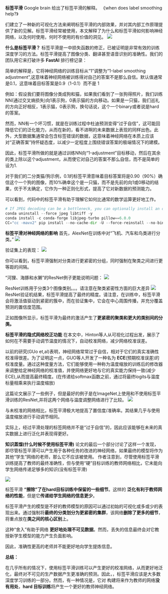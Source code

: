 **标签平滑**
Google brain 给出了标签平滑的解释。
《when does label smoothing help?》

们建立了一种新的可视化方法来阐明标签平滑的内部效果，并对其内部工作原理提供了新的见解。标签平滑经常被使用，本文解释了为什么和标签平滑如何影响神经网络，以及何时使用，何时不使用的有价值的洞见。
![](picture/2019-12-30-13-19-13.png)

**什么是标签平滑？**
标签平滑是一中损失函数的修正，已被证明是非常有效的训练深度学习的方法。标签平滑提高了图像分类、翻译甚至语音识别的准确性。我们的团队用它来打破许多 **FastAI** 排行榜记录：

简单的解释是，它将神经网络的训练目标从“1”调整为“1-label smoothing adjustment”,这意味着神经网络被训练得对自己的答案不是那么自信。默认值通常是0.1，这意味着目标答案是0.9（1-0.1）而不是 1

例如：假设我们要将图像分类成狗和猫，如果我们看到了一张狗得照片，我们训练NN(通过交叉熵损失)向1表示狗，0表示猫的方向移动。如果是一只猫，我们巡礼的方向正好相反，1表示猫，0表示狗，换句话说，这个一个binary或者说是hard的答案。

然而，NN有一个坏习惯，就是在训练过程中杜迪预测变得“过于自信”，这可能回降低它们的泛化能力，从而在新的，看不进啊的未来数据上表现的同样出色。此外，大型数据集通常会包含标签错误的数据，这意味着神经网络在本质上应该对“正确答案”持怀疑态度，以减少一定程度上围绕错误答案的极端情况下的建模。

因此，标签平滑所做的就是通过训练NN向“1-adjustment”目标移动，然后在其余的类上除以这个adjustment，从而使它对自己的答案不那么自信，而不是简单的设为1.

对于我们的二分类猫/狗示例，0.1的标签平滑意味着目标答案将是0.90（90%）确信这个一个狗的图像，而10%确幸这个是一只猫，而不是先前的向1或0移动的结果，优于不太确定，它作为一种正则化形式，提高了它对新数据的预测能力。

可以看到，代码中的标签平滑有助于理解它如何比通常的数学运算更好地工作。

```python 
# If JPEG decoding can be a bottleneck, you can optionally install an optimized JPEG decoder as follows.
conda uninstall --force jpeg libtiff -y
conda install -c conda-forge libjpeg-turbo pillow==6.0.0
CC="cc -mavx2" pip install --no-cache-dir -U --force-reinstall --no-binary :all: --compile pillow-simd

```

**标签平滑对神经网络的影响**
首先，AlexNet在训练中对“飞机、汽车和鸟类进行分类。”
![](picture/2019-12-30-15-55-00.png)

验证集上的表现：
![](picture/2019-12-30-15-55-22.png)

你可以看到，标签平滑强制对分类进行更紧密的分组，同时强制在聚类之间进行更等距的间隔。

“河狸、海豚和水獭”的ResNet例子更能说明问题：
![](picture/2019-12-30-15-57-06.png)

ResNet训练用于分类3个图像类别。。。请注意在聚类紧密性方面的巨大差异
![](picture/2019-12-30-15-58-01.png)
ResNet验证机结果，标签平滑提高了最终的精度。请注意，在训练中，标签平滑会将激活值驱动到紧密的簇中，而在验证集中，它会在中心周围传播，并充分覆盖预测的置信度范围。

正如图像所显示，标签平滑为最终的激活产生了**更紧密的聚类和更大的类别间的分类。**

**标签平滑的隐式网络校正功能**
在本文中，Hinton等人从可视化过程出发，展示了如何在不需要手动调节温度的情况下，自动校准网络，减少网络校准误差。

以前的研究(GUo et,al)表明，神经网络常常过于自信，相对于它们的真实准确性校准得很差。为了证明这一点，GUO等人开发了一种名为 **ECE**(预期校准误差)的校准度量。通过这种度量方法，它们能够使用一种称为温度缩放的训练后的修改器来调整给定神经网络的校准值，并使网络更好地与它的真实能力保持一致(减少ECE),从而提高最终精度。(在传递给softmax函数之前，通过将最终logits与温度标量相乘来执行温度缩放)

这篇论文展示了一些例子，但是最好的例子是在ImageNet上使用和不使用标签平滑训练的ResNet,并将这两个网络与温度调整网络进行了比较。
![](picture/2019-12-30-19-38-44.png)

与未校准的网络相比，标签平滑极大地提高了置信度/准确率。其结果几乎与使用温度缩放进行手动调节相同。

实际上，经过平滑处理的标签网络并不是“过于自信”的，因此应该能够在未来的真实数据上进行泛化并表现得更好。

**知识蒸馏(什么时候不使用标签平滑)**
论文的最后一个部分讨论了这样一个发现，即尽管标签平滑可以产生用于各种任务的改进的神经网络，如果最终的模型将作为其他“学生”网络的老师，那么它不应该被使用。
作者注意到，尽管使用标签平滑训练提高了教师的最终准确性，但与使用“硬”目标训练的教师网络相比，它未能向学生网络传递足够多的知识(没有标签平滑)

![](picture/2019-12-30-19-44-14.png)

标签平滑 **“擦除”了在hard目标训练中保留的一些细节**。这样的 **泛化有利于教师网络的性能**，但是它**传递给学生网络的信息更少**。

标签平滑产生的模型是不好的教师模型的原因可以通过初始的可视化或多或少的表现出来。通过强制将**最终的分类划分为更紧密的集群**，该网络**删除了更多的细节**，将重点放在**类之间的核心区别**上。

这种“舍入”有助于网络 **更好地处理不可见数据**。然而，丢失的信息最终会对它教授新学生模型的能力产生负面影响。

因此，准确性更高的老师并不能更好地向学生提炼信息。

**总结：**

在几乎所有的情况下，使用标签平滑训练可以产生更好的校准网络，从而更好地泛化，最终对不可见的生产数据产生更准确的预测。因此，，标签平滑应该是大多数深度学习训练的一部分。然而，有一种情况是，它对 构建将来作为教师的网络**没有用处**，**hard 目标训练**将产生一个更好的教师神经网络。
